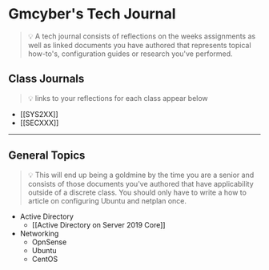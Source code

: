 # Gmcyber's Tech Journal
>:bulb:  A tech journal consists of reflections on the weeks assignments as well as linked documents you have authored that represents topical how-to's, configuration guides or research you've performed.
## Class Journals
>:bulb: links to your reflections for each class appear below
* [[SYS2XX]]
* [[SECXXX]]
***
## General Topics
>:bulb: This will end up being a goldmine by the time you are a senior and consists of those documents you've authored that have applicability outside of a discrete class.  You should only have to write a how to article on configuring Ubuntu and netplan once.
* Active Directory
  * [[Active Directory on Server 2019 Core]]
* Networking
  * OpnSense
  * Ubuntu
  * CentOS
